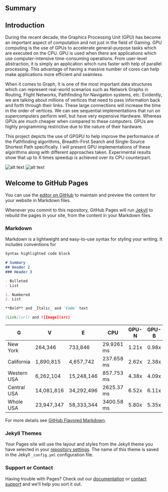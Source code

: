 ## Summary

## Introduction
During the recent decade, the Graphics Processing Unit (GPU) has become an important aspect of computation and not just in the field of Gaming. GPU computing is the use of GPUs to accelerate general-purpose tasks which are executed on the CPU. GPU is used when there are applications which use computer-intensive time-consuming operations.  From user-level abstraction, it is simply an application which runs faster with help of parallel processing. This advantage of having a massive number of cores can help make applications more efficient and seamless.

When it comes to Graph, It is one of the most important data structures which can represent real-world scenarios such as Network Graphs in Routing, Flight Networks, Pathfinding for Navigation systems, etc. Evidently, we are talking about millions of vertices that need to pass information back and forth through their links. These large connections will increase the time in the order of vertices. We can see sequential implementations that run on supercomputers perform well, but have very expensive Hardware. Whereas GPUs are much cheaper when compared to these computers. GPUs are highly programming restrictive due to the nature of their hardware.

This project depicts the use of GPGPU to help improve the performance of the Pathfinding algorithms, Breadth-First Search and Single-Source Shortest Path specifically. I will present GPU implementations of these algorithms along with different approaches taken. Experimental results show that up to X times speedup is achieved over its CPU counterpart.


![alt text](https://github.com/abhishek1297/cudaPath/tree/gh-pages/images/bargraph.png?raw=true)
![alt text](https://github.com/abhishek1297/cudaPath/tree/gh-pages/images/linegraph.png?raw=true)

## Welcome to GitHub Pages

You can use the [editor on GitHub](https://github.com/abhishek1297/Parallel-Algorithms/edit/gh-pages/index.md) to maintain and preview the content for your website in Markdown files.

Whenever you commit to this repository, GitHub Pages will run [Jekyll](https://jekyllrb.com/) to rebuild the pages in your site, from the content in your Markdown files.

### Markdown

Markdown is a lightweight and easy-to-use syntax for styling your writing. It includes conventions for

```markdown
Syntax highlighted code block

# Summary
## Header 2
### Header 3

- Bulleted
- List

1. Numbered
2. List

**Bold** and _Italic_ and `Code` text

[Link](url) and ![Image](src)
```

| **G** | **V** | **E** | **CPU** | **GPU-N** | **GPU-B** | **GPU-H** |
| --------- | --------- | --------- | --------- | --------- | --------- | --------- |
| New York  | 264,346 | 733,846 | 29.9261 ms | 1.21x | 0.98x | 0.92x |
| California | 1,890,815 | 4,657,742 | 237.658 ms | 2.62x | 2.38x | 2.10x |
| Western USA | 6,262,104 | 15,248,146 | 857.753 ms | 4.38x | 4.09x | 3.97x |
| Central USA | 14,081,816 | 34,292,496 | 2625.37 ms | 6.52x | 6.11x | 6.15x |
| Whole USA | 23,947,347 | 58,333,344 | 3400.58 ms | 5.80x | 5.35x | 5.30x |


For more details see [GitHub Flavored Markdown](https://guides.github.com/features/mastering-markdown/).

### Jekyll Themes

Your Pages site will use the layout and styles from the Jekyll theme you have selected in your [repository settings](https://github.com/abhishek1297/Parallel-Algorithms/settings). The name of this theme is saved in the Jekyll `_config.yml` configuration file.

### Support or Contact

Having trouble with Pages? Check out our [documentation](https://docs.github.com/categories/github-pages-basics/) or [contact support](https://github.com/contact) and we’ll help you sort it out.
